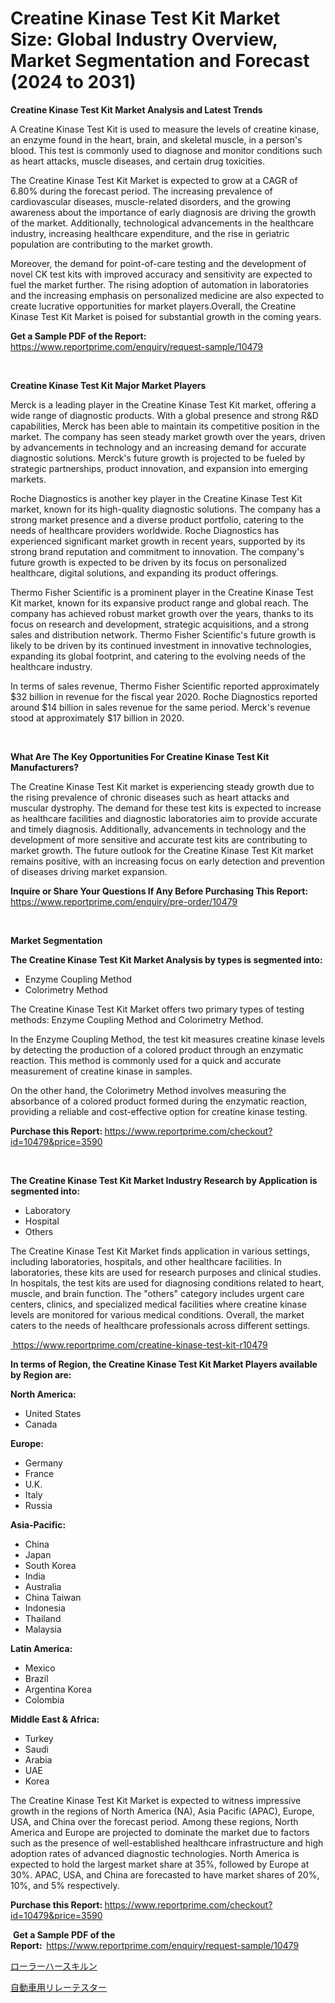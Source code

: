 <p><h1>Creatine Kinase Test Kit Market Size: Global Industry Overview, Market Segmentation and Forecast (2024 to 2031)</h1></p><p><strong>Creatine Kinase Test Kit Market Analysis and Latest Trends</strong></p>
<p><p>A Creatine Kinase Test Kit is used to measure the levels of creatine kinase, an enzyme found in the heart, brain, and skeletal muscle, in a person's blood. This test is commonly used to diagnose and monitor conditions such as heart attacks, muscle diseases, and certain drug toxicities.</p><p>The Creatine Kinase Test Kit Market is expected to grow at a CAGR of 6.80% during the forecast period. The increasing prevalence of cardiovascular diseases, muscle-related disorders, and the growing awareness about the importance of early diagnosis are driving the growth of the market. Additionally, technological advancements in the healthcare industry, increasing healthcare expenditure, and the rise in geriatric population are contributing to the market growth.</p><p>Moreover, the demand for point-of-care testing and the development of novel CK test kits with improved accuracy and sensitivity are expected to fuel the market further. The rising adoption of automation in laboratories and the increasing emphasis on personalized medicine are also expected to create lucrative opportunities for market players.Overall, the Creatine Kinase Test Kit Market is poised for substantial growth in the coming years.</p></p>
<p><strong>Get a Sample PDF of the Report:&nbsp;</strong> <a href="https://www.reportprime.com/enquiry/request-sample/10479">https://www.reportprime.com/enquiry/request-sample/10479</a></p>
<p>&nbsp;</p>
<p><strong>Creatine Kinase Test Kit Major Market Players</strong></p>
<p><p>Merck is a leading player in the Creatine Kinase Test Kit market, offering a wide range of diagnostic products. With a global presence and strong R&D capabilities, Merck has been able to maintain its competitive position in the market. The company has seen steady market growth over the years, driven by advancements in technology and an increasing demand for accurate diagnostic solutions. Merck's future growth is projected to be fueled by strategic partnerships, product innovation, and expansion into emerging markets.</p><p>Roche Diagnostics is another key player in the Creatine Kinase Test Kit market, known for its high-quality diagnostic solutions. The company has a strong market presence and a diverse product portfolio, catering to the needs of healthcare providers worldwide. Roche Diagnostics has experienced significant market growth in recent years, supported by its strong brand reputation and commitment to innovation. The company's future growth is expected to be driven by its focus on personalized healthcare, digital solutions, and expanding its product offerings.</p><p>Thermo Fisher Scientific is a prominent player in the Creatine Kinase Test Kit market, known for its expansive product range and global reach. The company has achieved robust market growth over the years, thanks to its focus on research and development, strategic acquisitions, and a strong sales and distribution network. Thermo Fisher Scientific's future growth is likely to be driven by its continued investment in innovative technologies, expanding its global footprint, and catering to the evolving needs of the healthcare industry.</p><p>In terms of sales revenue, Thermo Fisher Scientific reported approximately $32 billion in revenue for the fiscal year 2020. Roche Diagnostics reported around $14 billion in sales revenue for the same period. Merck's revenue stood at approximately $17 billion in 2020.</p></p>
<p>&nbsp;</p>
<p><strong>What Are The Key Opportunities For Creatine Kinase Test Kit Manufacturers?</strong></p>
<p><p>The Creatine Kinase Test Kit market is experiencing steady growth due to the rising prevalence of chronic diseases such as heart attacks and muscular dystrophy. The demand for these test kits is expected to increase as healthcare facilities and diagnostic laboratories aim to provide accurate and timely diagnosis. Additionally, advancements in technology and the development of more sensitive and accurate test kits are contributing to market growth. The future outlook for the Creatine Kinase Test Kit market remains positive, with an increasing focus on early detection and prevention of diseases driving market expansion.</p></p>
<p><strong>Inquire or Share Your Questions If Any Before Purchasing This Report:</strong> <a href="https://www.reportprime.com/enquiry/pre-order/10479">https://www.reportprime.com/enquiry/pre-order/10479</a></p>
<p>&nbsp;</p>
<p><strong>Market Segmentation</strong></p>
<p><strong>The Creatine Kinase Test Kit Market Analysis by types is segmented into:</strong></p>
<p><ul><li>Enzyme Coupling Method</li><li>Colorimetry Method</li></ul></p>
<p><p>The Creatine Kinase Test Kit Market offers two primary types of testing methods: Enzyme Coupling Method and Colorimetry Method. </p><p>In the Enzyme Coupling Method, the test kit measures creatine kinase levels by detecting the production of a colored product through an enzymatic reaction. This method is commonly used for a quick and accurate measurement of creatine kinase in samples. </p><p>On the other hand, the Colorimetry Method involves measuring the absorbance of a colored product formed during the enzymatic reaction, providing a reliable and cost-effective option for creatine kinase testing.</p></p>
<p><strong>Purchase this Report:&nbsp;</strong><a href="https://www.reportprime.com/checkout?id=10479&price=3590">https://www.reportprime.com/checkout?id=10479&price=3590</a></p>
<p>&nbsp;</p>
<p><strong>The Creatine Kinase Test Kit Market Industry Research by Application is segmented into:</strong></p>
<p><ul><li>Laboratory</li><li>Hospital</li><li>Others</li></ul></p>
<p><p>The Creatine Kinase Test Kit Market finds application in various settings, including laboratories, hospitals, and other healthcare facilities. In laboratories, these kits are used for research purposes and clinical studies. In hospitals, the test kits are used for diagnosing conditions related to heart, muscle, and brain function. The "others" category includes urgent care centers, clinics, and specialized medical facilities where creatine kinase levels are monitored for various medical conditions. Overall, the market caters to the needs of healthcare professionals across different settings.</p></p>
<p><a href="https://www.reportprime.com/creatine-kinase-test-kit-r10479">&nbsp;https://www.reportprime.com/creatine-kinase-test-kit-r10479</a></p>
<p><strong>In terms of Region, the Creatine Kinase Test Kit Market Players available by Region are:</strong></p>
<p>
    <p> <strong> North America: </strong>
        <ul>
            <li>United States</li>
            <li>Canada</li>
        </ul>
        </p> 
    <p> <strong> Europe: </strong>
        <ul>
            <li>Germany</li>
            <li>France</li>
            <li>U.K.</li>
            <li>Italy</li>
            <li>Russia</li>
        </ul>
        </p> 
    <p> <strong> Asia-Pacific: </strong>
        <ul>
            <li>China</li>
            <li>Japan</li>
            <li>South Korea</li>
            <li>India</li>
            <li>Australia</li>
            <li>China Taiwan</li>
            <li>Indonesia</li>
            <li>Thailand</li>
            <li>Malaysia</li>
        </ul>
        </p> 
    <p> <strong> Latin America: </strong>
        <ul>
            <li>Mexico</li>
            <li>Brazil</li>
            <li>Argentina Korea</li>
            <li>Colombia</li>
        </ul>
        </p> 
    <p> <strong> Middle East & Africa: </strong>
        <ul>
            <li>Turkey</li>
            <li>Saudi</li>
            <li>Arabia</li>
            <li>UAE</li>
            <li>Korea</li>
        </ul>
    </p>
    </p>
<p><p>The Creatine Kinase Test Kit Market is expected to witness impressive growth in the regions of North America (NA), Asia Pacific (APAC), Europe, USA, and China over the forecast period. Among these regions, North America and Europe are projected to dominate the market due to factors such as the presence of well-established healthcare infrastructure and high adoption rates of advanced diagnostic technologies. North America is expected to hold the largest market share at 35%, followed by Europe at 30%. APAC, USA, and China are forecasted to have market shares of 20%, 10%, and 5% respectively.</p></p>
<p><strong>Purchase this Report: </strong><a href="https://www.reportprime.com/checkout?id=10479&price=3590">https://www.reportprime.com/checkout?id=10479&price=3590</a></p>
<p>&nbsp;<strong>Get a Sample PDF of the Report:&nbsp;&nbsp;</strong><a href="https://www.reportprime.com/enquiry/request-sample/10479">https://www.reportprime.com/enquiry/request-sample/10479</a></p>
<p><strong></strong></p>
<p><p><a href="https://medium.com/@amiles.fermin/%E3%83%AD%E3%83%BC%E3%83%A9%E3%83%BC%E3%83%8F%E3%83%BC%E3%82%B9%E3%82%AD%E3%83%AB%E3%83%B3%E5%B8%82%E5%A0%B4%E3%81%AE%E5%B1%95%E6%9C%9B-%E6%A5%AD%E7%95%8C%E3%81%AE%E6%A6%82%E8%A6%81%E3%81%A8%E4%BA%88%E6%B8%AC-2024%E5%B9%B4%E3%81%8B%E3%82%892031%E5%B9%B4-04283b97a1ea">ローラーハースキルン</a></p><p><a href="https://medium.com/@callumnowacki2000/%E8%87%AA%E5%8B%95%E8%BB%8A%E7%94%A8%E3%83%AA%E3%83%AC%E3%83%BC%E3%83%86%E3%82%B9%E3%82%BF%E3%83%BC%E5%B8%82%E5%A0%B4-%E5%B8%82%E5%A0%B4%E3%82%B7%E3%82%A7%E3%82%A2-%E5%B8%82%E5%A0%B4%E5%8B%95%E5%90%91-%E3%81%8A%E3%82%88%E3%81%B3%E5%B0%86%E6%9D%A5%E3%81%AE%E6%88%90%E9%95%B7%E3%82%92%E6%8E%A2%E3%82%8B-d801902ae238">自動車用リレーテスター</a></p></p>